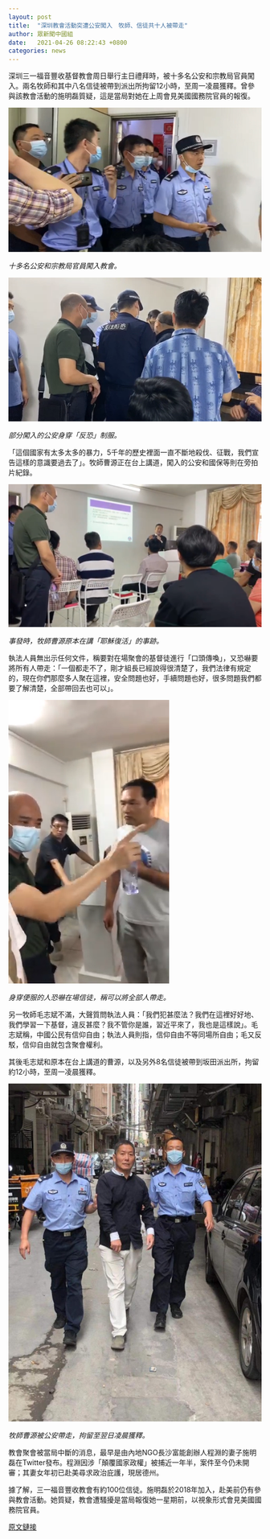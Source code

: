 ```yaml
---
layout: post
title:  "深圳教會活動突遭公安闖入　牧師、信徒共十人被帶走"
author: 眾新聞中國組
date:   2021-04-26 08:22:43 +0800
categories: news
---
```

深圳三一福音豐收基督教會周日舉行主日禮拜時，被十多名公安和宗教局官員闖入。兩名牧師和其中八名信徒被帶到派出所拘留12小時，至周一凌晨獲釋。曾參與該教會活動的施明磊質疑，這是當局對她在上周會見美國國務院官員的報復。

![img](/images/police-enter.png)

*十多名公安和宗教局官員闖入教會。*

![img](/images/anti-terroist.png)

*部分闖入的公安身穿「反恐」制服。*

「這個國家有太多太多的暴力，5千年的歷史裡面一直不斷地殺伐、征戰，我們宣告這樣的意識要過去了」。牧師曹源正在台上講道，闖入的公安和國保等則在旁拍片紀錄。

![img](/images/pastor-cao-preaching.png)

*事發時，牧師曹源原本在講「耶穌復活」的事跡。*

執法人員無出示任何文件，稱要對在場聚會的基督徒進行「口頭傳喚」，又恐嚇要將所有人帶走：「一個都走不了，剛才組長已經說得很清楚了，我們法律有規定的，現在你們那麼多人聚在這裡，安全問題也好，手續問題也好，很多問題我們都要了解清楚，全部帶回去也可以」。

![img](/images/officer-threaten.png)

*身穿便服的人恐嚇在場信徒，稱可以將全部人帶走。*

另一牧師毛志斌不滿，大聲質問執法人員：「我們犯甚麼法？我們在這裡好好地、我們學習一下基督，違反甚麼？我不管你是誰，習近平來了，我也是這樣說」。毛志斌稱，中國公民有信仰自由；執法人員則指，信仰自由不等同場所自由；毛又反駁，信仰自由就包含聚會權利。

其後毛志斌和原本在台上講道的曹源，以及另外8名信徒被帶到坂田派出所，拘留約12小時，至周一凌晨獲釋。

![img](/images/takeaway-pastor-cao.jpg)

*牧師曹源被公安帶走，拘留至翌日凌晨獲釋。*

教會聚會被當局中斷的消息，最早是由內地NGO長沙富能創辦人程淵的妻子施明磊在Twitter發布。程淵因涉「顛覆國家政權」被捕近一年半，案件至今仍未開審；其妻女年初已赴美尋求政治庇護，現居德州。

據了解，三一福音豐收教會有約100位信徒。施明磊於2018年加入，赴美前仍有參與教會活動。她質疑，教會遭騷擾是當局報復她一星期前，以視象形式會見美國國務院官員。

[原文鏈接](https://www.hkcnews.com/article/40662/%E7%9C%BE%E6%96%B0%E8%81%9E%E4%B8%AD%E5%9C%8B%E7%B5%84-%E5%AE%97%E6%95%99%E8%87%AA%E7%94%B1-%E5%AE%B6%E5%BA%AD%E6%95%99%E6%9C%83-40662/%E5%AE%97%E6%95%99%E8%87%AA%E7%94%B1)